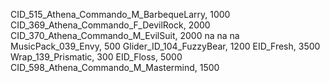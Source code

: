 CID_515_Athena_Commando_M_BarbequeLarry, 1000
CID_369_Athena_Commando_F_DevilRock, 2000
CID_370_Athena_Commando_M_EvilSuit, 2000
na
na
na
MusicPack_039_Envy, 500
Glider_ID_104_FuzzyBear, 1200
EID_Fresh, 3500
Wrap_139_Prismatic, 300
EID_Floss, 5000
CID_598_Athena_Commando_M_Mastermind, 1500
